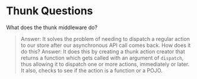 # Thunk Questions

What does the thunk middleware do?
> Answer: It solves the problem of needing to dispatch a regular action to our store after our asynchronous API call comes back. How does it do this?
> Answer: It does this by creating a thunk action creator that returns a function which gets called with an argument of `dispatch`, thus allowing it to dispatch one or more actions, immediately or later. It also, checks to see if the action is a function or a POJO. 
